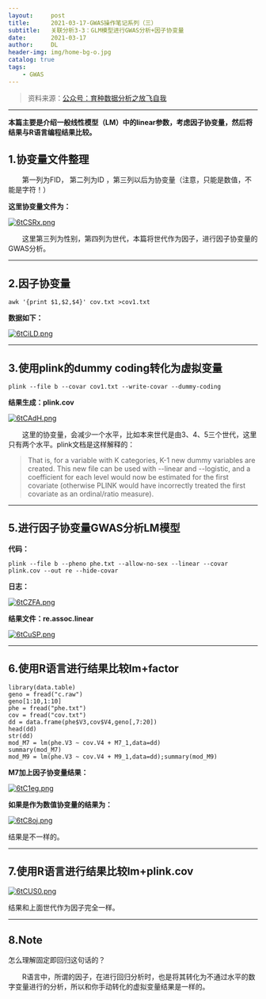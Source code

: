```yaml
---
layout:     post
title:      2021-03-17-GWAS操作笔记系列（三）
subtitle:   关联分析3-3：GLM模型进行GWAS分析+因子协变量
date:       2021-03-17
author:     DL
header-img: img/home-bg-o.jpg
catalog: true
tags:
    - GWAS
---
```


> 资料来源：[公众号：育种数据分析之放飞自我](https://mp.weixin.qq.com/mp/appmsgalbum?action=getalbum&__biz=MzI0MTIzNjYwNQ==&scene=1&album_id=1336983097581207553&count=3&uin=&key=&devicetype=Windows+10+x64&version=6302012c&lang=zh_CN&ascene=1&fontgear=2)

---


**本篇主要是介绍一般线性模型（LM）中的linear参数，考虑因子协变量，然后将结果与R语言编程结果比较。**

## 1.协变量文件整理

&emsp;&emsp;第一列为FID， 第二列为ID ，第三列以后为协变量（注意，只能是数值，不能是字符！）

**这里协变量文件为：**

[![6tCSRx.png](https://s3.ax1x.com/2021/03/11/6tCSRx.png)](https://imgtu.com/i/6tCSRx)

&emsp;&emsp;这里第三列为性别，第四列为世代，本篇将世代作为因子，进行因子协变量的GWAS分析。

---

## 2.因子协变量

```
awk '{print $1,$2,$4}' cov.txt >cov1.txt 
```

**数据如下：**

[![6tCiLD.png](https://s3.ax1x.com/2021/03/11/6tCiLD.png)](https://imgtu.com/i/6tCiLD)

---

## 3.使用plink的dummy coding转化为虚拟变量

```
plink --file b --covar cov1.txt --write-covar --dummy-coding
```

**结果生成：plink.cov**

[![6tCAdH.png](https://s3.ax1x.com/2021/03/11/6tCAdH.png)](https://imgtu.com/i/6tCAdH)

&emsp;&emsp;这里的协变量，会减少一个水平，比如本来世代是由3、4、5三个世代，这里只有两个水平。plink文档是这样解释的：

> That is, for a variable with K categories, K-1 new dummy variables are created. This new file can be used with --linear and --logistic, and a coefficient for each level would now be estimated for the first covariate (otherwise PLINK would have incorrectly treated the first covariate as an ordinal/ratio measure).

---

## 5.进行因子协变量GWAS分析LM模型

**代码：**

```
plink --file b --pheno phe.txt --allow-no-sex --linear --covar plink.cov --out re --hide-covar
```

**日志：**

[![6tCZFA.png](https://s3.ax1x.com/2021/03/11/6tCZFA.png)](https://imgtu.com/i/6tCZFA)

**结果文件：re.assoc.linear**

[![6tCuSP.png](https://s3.ax1x.com/2021/03/11/6tCuSP.png)](https://imgtu.com/i/6tCuSP)

---

## 6.使用R语言进行结果比较lm+factor

```
library(data.table)
geno = fread("c.raw")
geno[1:10,1:10]
phe = fread("phe.txt")
cov = fread("cov.txt")
dd = data.frame(phe$V3,cov$V4,geno[,7:20])
head(dd)
str(dd)
mod_M7 = lm(phe.V3 ~ cov.V4 + M7_1,data=dd)
summary(mod_M7)
mod_M9 = lm(phe.V3 ~ cov.V4 + M9_1,data=dd);summary(mod_M9)
```

**M7加上因子协变量结果：**

[![6tC1eg.png](https://s3.ax1x.com/2021/03/11/6tC1eg.png)](https://imgtu.com/i/6tC1eg)

**如果是作为数值协变量的结果为：**

[![6tC8oj.png](https://s3.ax1x.com/2021/03/11/6tC8oj.png)](https://imgtu.com/i/6tC8oj)

结果是不一样的。

---

## 7.使用R语言进行结果比较lm+plink.cov

[![6tCUS0.png](https://s3.ax1x.com/2021/03/11/6tCUS0.png)](https://imgtu.com/i/6tCUS0)

结果和上面世代作为因子完全一样。

---

## 8.Note

怎么理解固定即回归这句话的？

&emsp;&emsp;R语言中，所谓的因子，在进行回归分析时，也是将其转化为不通过水平的数字变量进行的分析，所以和你手动转化的虚拟变量结果是一样的。